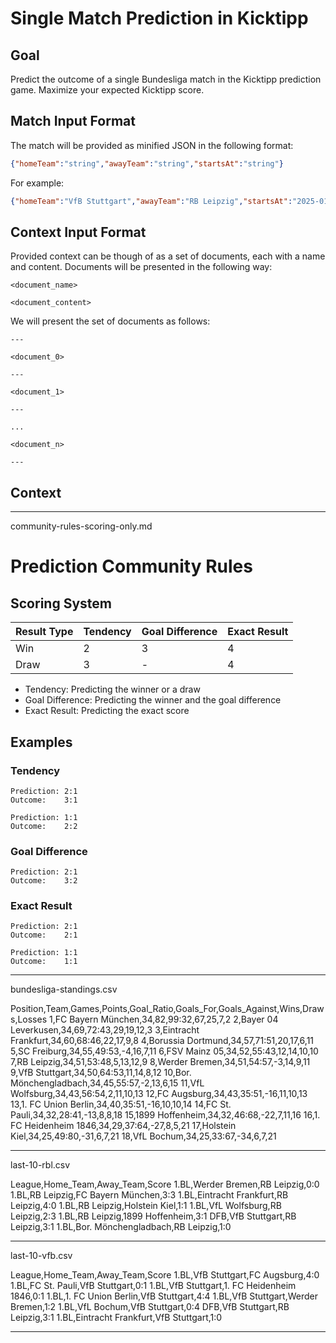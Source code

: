 # Single Match Prediction in Kicktipp

## Goal

Predict the outcome of a single Bundesliga match in the Kicktipp prediction game. Maximize your expected Kicktipp score.

## Match Input Format

The match will be provided as minified JSON in the following format:

```json
{"homeTeam":"string","awayTeam":"string","startsAt":"string"}
```

For example:

```json
{"homeTeam":"VfB Stuttgart","awayTeam":"RB Leipzig","startsAt":"2025-01-18T14:30:00Z"}
```

## Context Input Format

Provided context can be though of as a set of documents, each with a name and content. Documents will be presented in the following way:

```text
<document_name>

<document_content>
```

We will present the set of documents as follows:

```text
---

<document_0>

---

<document_1>

---

...

<document_n>

---
```

## Context

---

community-rules-scoring-only.md

# Prediction Community Rules

## Scoring System

| Result Type | Tendency | Goal Difference | Exact Result |
|-------------|----------|-----------------|--------------|
| Win         | 2        | 3               | 4            |
| Draw        | 3        | -               | 4            |

* Tendency: Predicting the winner or a draw
* Goal Difference: Predicting the winner and the goal difference
* Exact Result: Predicting the exact score

## Examples

### Tendency

```text
Prediction: 2:1
Outcome:    3:1

Prediction: 1:1
Outcome:    2:2
```

### Goal Difference

```text
Prediction: 2:1
Outcome:    3:2
```

### Exact Result

```text
Prediction: 2:1
Outcome:    2:1

Prediction: 1:1
Outcome:    1:1
```

---

bundesliga-standings.csv

Position,Team,Games,Points,Goal_Ratio,Goals_For,Goals_Against,Wins,Draws,Losses
1,FC Bayern München,34,82,99:32,67,25,7,2
2,Bayer 04 Leverkusen,34,69,72:43,29,19,12,3
3,Eintracht Frankfurt,34,60,68:46,22,17,9,8
4,Borussia Dortmund,34,57,71:51,20,17,6,11
5,SC Freiburg,34,55,49:53,-4,16,7,11
6,FSV Mainz 05,34,52,55:43,12,14,10,10
7,RB Leipzig,34,51,53:48,5,13,12,9
8,Werder Bremen,34,51,54:57,-3,14,9,11
9,VfB Stuttgart,34,50,64:53,11,14,8,12
10,Bor. Mönchengladbach,34,45,55:57,-2,13,6,15
11,VfL Wolfsburg,34,43,56:54,2,11,10,13
12,FC Augsburg,34,43,35:51,-16,11,10,13
13,1. FC Union Berlin,34,40,35:51,-16,10,10,14
14,FC St. Pauli,34,32,28:41,-13,8,8,18
15,1899 Hoffenheim,34,32,46:68,-22,7,11,16
16,1. FC Heidenheim 1846,34,29,37:64,-27,8,5,21
17,Holstein Kiel,34,25,49:80,-31,6,7,21
18,VfL Bochum,34,25,33:67,-34,6,7,21

---

last-10-rbl.csv

League,Home_Team,Away_Team,Score
1.BL,Werder Bremen,RB Leipzig,0:0
1.BL,RB Leipzig,FC Bayern München,3:3
1.BL,Eintracht Frankfurt,RB Leipzig,4:0
1.BL,RB Leipzig,Holstein Kiel,1:1
1.BL,VfL Wolfsburg,RB Leipzig,2:3
1.BL,RB Leipzig,1899 Hoffenheim,3:1
DFB,VfB Stuttgart,RB Leipzig,3:1
1.BL,Bor. Mönchengladbach,RB Leipzig,1:0

---

last-10-vfb.csv

League,Home_Team,Away_Team,Score
1.BL,VfB Stuttgart,FC Augsburg,4:0
1.BL,FC St. Pauli,VfB Stuttgart,0:1
1.BL,VfB Stuttgart,1. FC Heidenheim 1846,0:1
1.BL,1. FC Union Berlin,VfB Stuttgart,4:4
1.BL,VfB Stuttgart,Werder Bremen,1:2
1.BL,VfL Bochum,VfB Stuttgart,0:4
DFB,VfB Stuttgart,RB Leipzig,3:1
1.BL,Eintracht Frankfurt,VfB Stuttgart,1:0

---

